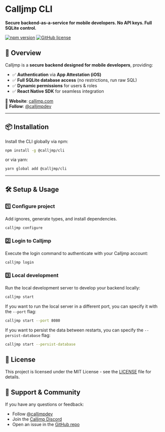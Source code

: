 # Calljmp CLI

**Secure backend-as-a-service for mobile developers. No API keys. Full SQLite control.**

[![npm version](https://img.shields.io/npm/v/@calljmp/cli)](https://www.npmjs.com/package/@calljmp/cli)
[![GitHub license](https://img.shields.io/github/license/Calljmp/calljmp-cli)](LICENSE)

## 🚀 Overview

Calljmp is a **secure backend designed for mobile developers**, providing:

- ✅ **Authentication** via **App Attestation (iOS)**
- ✅ **Full SQLite database access** (no restrictions, run raw SQL)
- ✅ **Dynamic permissions** for users & roles
- ✅ **React Native SDK** for seamless integration

🔹 **Website**: [calljmp.com](https://calljmp.com)  
🔹 **Follow**: [@calljmpdev](https://x.com/calljmpdev)

---

## 📦 Installation

Install the CLI globally via npm:

```sh
npm install -g @calljmp/cli
```

or via yarn:

```sh
yarn global add @calljmp/cli
```

---

## 🛠️ Setup & Usage

### 1️⃣ Configure project

Add ignores, generate types, and install dependencies.

```sh
calljmp configure
```

### 2️⃣ Login to Calljmp

Execute the login command to authenticate with your Calljmp account:

```sh
calljmp login
```

### 3️⃣ Local development

Run the local development server to develop your backend locally:

```sh
calljmp start
```

If you want to run the local server in a different port, you can specify it with the `--port` flag:

```sh
calljmp start --port 8080
```

If you want to persist the data between restarts, you can specify the `--persist-database` flag:

```sh
calljmp start --persist-database
```

## 📄 License

This project is licensed under the MIT License - see the [LICENSE](LICENSE) file for details.

## 💬 Support & Community

If you have any questions or feedback:

- Follow [@calljmpdev](https://x.com/calljmpdev)
- Join the [Calljmp Discord](https://discord.gg/DHsrADPUC6)
- Open an issue in the [GitHub repo](https://github.com/Calljmp/calljmp-react-native/issues)

